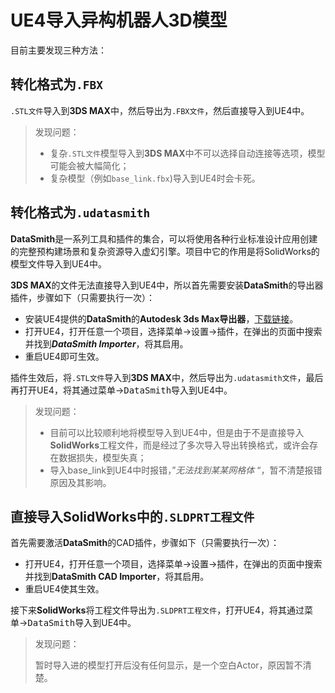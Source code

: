 # UE4导入异构机器人3D模型

目前主要发现三种方法：

## 转化格式为`.FBX`

`.STL文件`导入到**3DS MAX**中，然后导出为`.FBX文件`，然后直接导入到UE4中。

> 发现问题：
>
> * 复杂`.STL文件`模型导入到**3DS MAX**中不可以选择自动连接等选项，模型可能会被大幅简化；
> * 复杂模型（例如`base_link.fbx`)导入到UE4时会卡死。  



## 转化格式为`.udatasmith` 

**DataSmith**是一系列工具和插件的集合，可以将使用各种行业标准设计应用创建的完整预构建场景和复杂资源导入虚幻引擎。项目中它的作用是将SolidWorks的模型文件导入到UE4中。

**3DS MAX**的文件无法直接导入到UE4中，所以首先需要安装**DataSmith**的导出器插件，步骤如下（只需要执行一次）：

* 安装UE4提供的**DataSmith**的**Autodesk 3ds Max导出器**，[下载链接](https://www.unrealengine.com/zh-CN/datasmith/plugins)。
* 打开UE4，打开任意一个项目，选择<kbd>菜单</kbd>-><kbd>设置</kbd>-><kbd>插件</kbd>，在弹出的页面中搜索并找到***DataSmith Importer***，将其启用。
* 重启UE4即可生效。

插件生效后，将`.STL文件`导入到**3DS MAX**中，然后导出为`.udatasmith文件`，最后再打开UE4，将其通过<kbd>菜单</kbd>-><kbd>DataSmith</kbd>导入到UE4中。

> 发现问题：
>
> * 目前可以比较顺利地将模型导入到UE4中，但是由于不是直接导入**SolidWorks**工程文件，而是经过了多次导入导出转换格式，或许会存在数据损失，模型失真；
> * 导入base_link到UE4中时报错，”*无法找到某某网格体* “，暂不清楚报错原因及其影响。



## 直接导入**SolidWorks**中的`.SLDPRT工程文件`

首先需要激活**DataSmith**的CAD插件，步骤如下（只需要执行一次）：

* 打开UE4，打开任意一个项目，选择<kbd>菜单</kbd>-><kbd>设置</kbd>-><kbd>插件</kbd>，在弹出的页面中搜索并找到**DataSmith CAD Importer**，将其启用。
* 重启UE4使其生效。

接下来**SolidWorks**将工程文件导出为`.SLDPRT工程文件`，打开UE4，将其通过<kbd>菜单</kbd>-><kbd>DataSmith</kbd>导入到UE4中。

> 发现问题：
>
> 暂时导入进的模型打开后没有任何显示，是一个空白Actor，原因暂不清楚。